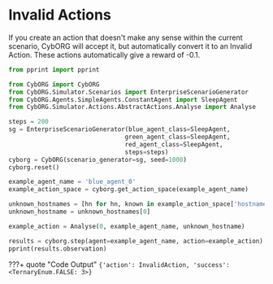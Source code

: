 
# Invalid Actions
If you create an action that doesn't make any sense within the current scenario, CybORG will accept it, but automatically convert it to an Invalid Action. These actions automatically give a reward of -0.1.

```python title="perform_an_invalid_action.py" linenums="1"
from pprint import pprint

from CybORG import CybORG
from CybORG.Simulator.Scenarios import EnterpriseScenarioGenerator
from CybORG.Agents.SimpleAgents.ConstantAgent import SleepAgent
from CybORG.Simulator.Actions.AbstractActions.Analyse import Analyse

steps = 200
sg = EnterpriseScenarioGenerator(blue_agent_class=SleepAgent, 
                                green_agent_class=SleepAgent, 
                                red_agent_class=SleepAgent,
                                steps=steps)
cyborg = CybORG(scenario_generator=sg, seed=1000)
cyborg.reset()

example_agent_name = 'blue_agent_0'
example_action_space = cyborg.get_action_space(example_agent_name)

unknown_hostnames = [hn for hn, known in example_action_space['hostname'].items() if not known]
unknown_hostname = unknown_hostnames[0]

example_action = Analyse(0, example_agent_name, unknown_hostname)

results = cyborg.step(agent=example_agent_name, action=example_action)
pprint(results.observation)
```
???+ quote "Code Output"
    ```
    {'action': InvalidAction, 'success': <TernaryEnum.FALSE: 3>}
    ```
